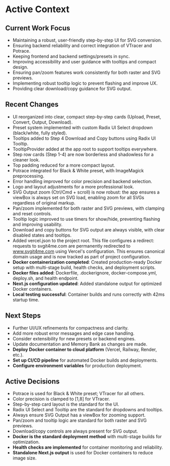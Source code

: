 # Active Context

## Current Work Focus
- Maintaining a robust, user-friendly step-by-step UI for SVG conversion.
- Ensuring backend reliability and correct integration of VTracer and Potrace.
- Keeping frontend and backend settings/presets in sync.
- Improving accessibility and user guidance with tooltips and compact design.
- Ensuring pan/zoom features work consistently for both raster and SVG previews.
- Implementing robust tooltip logic to prevent flashing and improve UX.
- Providing clear download/copy guidance for SVG output.

## Recent Changes
- UI reorganized into clear, compact step-by-step cards (Upload, Preset, Convert, Output, Download).
- Preset system implemented with custom Radix UI Select dropdown (black/white, fully styled).
- Tooltips added to Step 4 Download and Copy buttons using Radix UI Tooltip.
- TooltipProvider added at the app root to support tooltips everywhere.
- Step row cards (Step 1-4) are now borderless and shadowless for a cleaner look.
- Top padding reduced for a more compact layout.
- Potrace integrated for Black & White preset, with ImageMagick preprocessing.
- Error handling improved for color precision and backend selection.
- Logo and layout adjustments for a more professional look.
- SVG Output zoom (Ctrl/Cmd + scroll) is now robust: the app ensures a viewBox is always set on SVG load, enabling zoom for all SVGs regardless of original markup.
- Pan/zoom implemented for both raster and SVG previews, with clamping and reset controls.
- Tooltip logic improved to use timers for show/hide, preventing flashing and improving usability.
- Download and copy buttons for SVG output are always visible, with clear disabled states and tooltips.
- Added vercel.json to the project root. This file configures a redirect: requests to svgit4me.com are permanently redirected to www.svgit4me.com using Vercel's configuration. This ensures canonical domain usage and is now tracked as part of project configuration.
- **Docker containerization completed**: Created production-ready Docker setup with multi-stage build, health checks, and deployment scripts.
- **Docker files added**: Dockerfile, .dockerignore, docker-compose.yml, deploy.sh, and health endpoint.
- **Next.js configuration updated**: Added standalone output for optimized Docker containers.
- **Local testing successful**: Container builds and runs correctly with 42ms startup time.

## Next Steps
- Further UI/UX refinements for compactness and clarity.
- Add more robust error messages and edge case handling.
- Consider extensibility for new presets or backend engines.
- Update documentation and Memory Bank as changes are made.
- **Deploy Docker container to cloud platform** (Vercel, Railway, Render, etc.).
- **Set up CI/CD pipeline** for automated Docker builds and deployments.
- **Configure environment variables** for production deployment.

## Active Decisions
- Potrace is used for Black & White preset; VTracer for all others.
- Color precision is clamped to [1,8] for VTracer.
- Step-by-step card layout is the standard for the UI.
- Radix UI Select and Tooltip are the standard for dropdowns and tooltips.
- Always ensure SVG Output has a viewBox for zooming support.
- Pan/zoom and tooltip logic are standard for both raster and SVG previews.
- Download/copy controls are always present for SVG output.
- **Docker is the standard deployment method** with multi-stage builds for optimization.
- **Health checks are implemented** for container monitoring and reliability.
- **Standalone Next.js output** is used for Docker containers to reduce image size. 